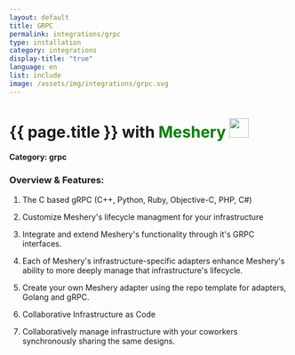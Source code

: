 ```yaml
---
layout: default
title: GRPC
permalink: integrations/grpc
type: installation
category: integrations
display-title: "true"
language: en
list: include
image: /assets/img/integrations/grpc.svg
---
```


<h1>{{ page.title }} with <span style="font-weight: bold; color: green;">Meshery</span> <img src="{{ page.image }}" style="width: 35px; height: 35px;" /></h1>


#### Category: grpc

### Overview & Features:
1. The C based gRPC (C++, Python, Ruby, Objective-C, PHP, C#)

2. Customize Meshery's lifecycle managment for your infrastructure

5. Integrate and extend Meshery's functionality through it's GRPC interfaces.

6. Each of Meshery's infrastructure-specific adapters enhance Meshery's ability to more deeply manage that infrastructure's lifecycle.

7. Create your own Meshery adapter using the repo template for adapters, Golang and gRPC.

8. Collaborative Infrastructure as Code

9. Collaboratively manage infrastructure with your coworkers synchronously sharing the same designs.

